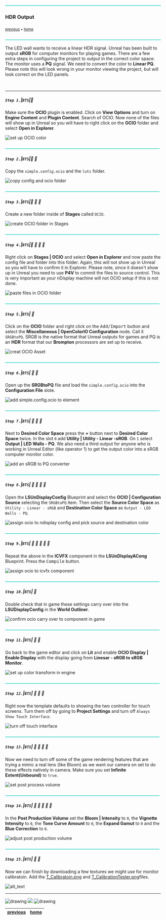 ![line3](../images/line3.png)

### HDR Output

<sub>[previous](../live-link/README.md#user-content-live-link) • [home](../README.md#user-content-gms2-background-tiles--sprites---table-of-contents)</sub>

![line3](../images/line3.png)

The LED wall wants to receive a linear HDR signal.  Unreal has been built to output **sRGB** for computer monitors for playing games. There are a few extra steps in configuring the project to output in the correct color space. The monitor uses a **PQ** signal. We need to convert the color to **Linear PQ**.  Please note this will look wrong in your monitor viewing the project, but will look correct on the LED panels.

<br id="chbreak">

---

##### `Step 1.`\|`BTS`|:small_blue_diamond:

Make sure the **OCIO** plugin is enabled. Click on **View Options** and turn on **Engine Content** and **Plugin Content**.  Search of OCIO.  Now none of the files will show up in Unreal so you will have to right click on the **OCIO** folder and select **Open in Explorer**.

![set up OCIO color](images/ocioTools.png)

![line2](../images/line2.png)

##### `Step 2.`\|`BTS`|:small_blue_diamond: :small_blue_diamond: 

Copy the `simple.config.ocio` and the `luts` folder.

![copy config and ocio folder](images/simpleConfigOCIO.png)

![line2](../images/line2.png)

##### `Step 3.`\|`BTS`|:small_blue_diamond: :small_blue_diamond: :small_blue_diamond:

Create a new folder inside of **Stages** called `OCIO`.

![create OCIO folder in Stages](images/newOCIOFolder.png)

![line2](../images/line2.png)

##### `Step 4.`\|`BTS`|:small_blue_diamond: :small_blue_diamond: :small_blue_diamond: :small_blue_diamond:

Right click on **Stages | OCIO** and select **Open in Explorer** and now paste the config file and folder into this folder.  Again, this will not show up in Unreal so you will have to confirm it in Explorer. Please note, since it doesn't show up in Unreal you need to use **P4V** to commit the files to source control.  This is very important as your nDisplay machine will not OCIO setup if this is not done.

![paste files in OCIO folder](images/copyContent.png)

![line2](../images/line2.png)

##### `Step 5.`\|`BTS`| :small_orange_diamond:

Click on the **OCIO** folder and right click on the <kbd>Add/Import</kbd> button and select the **Miscellaneous 
| OpenColorIO Configuration** node. Call it `SRGBtoPQ`.  SRGB is the native format that Unreal outputs for games and PQ is an **HDR** format that our **Brompton** processors are set up to receive.

![creat OCIO Asset](images/createOCIOAsset.png)

![line2](../images/line2.png)

##### `Step 6.`\|`BTS`| :small_orange_diamond: :small_blue_diamond:

Open up the **SRGBtoPQ** file and load the `simple.config.ocio` into the **Configuration File** slote.

![add simple.config.ocio to element](images/addOpenConfig.png)

![line2](../images/line2.png)

##### `Step 7.`\|`BTS`| :small_orange_diamond: :small_blue_diamond: :small_blue_diamond:

Next to **Desired Color Space** press the **+** button next to **Desired Color Space** twice.  In the slot `0` add **Utility | Utility - Linear -sRGB**.  On `1` select **Output | LED Walls - PQ**.  We also need a third output for anyone who is working in Unreal Editor (like operator 1) to get the output color into a sRGB computer monitor color.

![add an sRGB to PQ converter](images/conversion.png)


![line2](../images/line2.png)

##### `Step 8.`\|`BTS`| :small_orange_diamond: :small_blue_diamond: :small_blue_diamond: :small_blue_diamond:

Open the **LSUnDisplayConfig** Blueprint and select the  **OCIO | Configuration Source** selecting the `SRGBtoPQ` item.  Then select the **Source Color Space** as `Utility - Linear - sRGB` and **Destination Color Space** as `Output - LED Walls - PQ`.

![assign ocio to ndisplay config and pick source and destination color](images/assignOCIO.png)

![line2](../images/line2.png)

##### `Step 9.`\|`BTS`| :small_orange_diamond: :small_blue_diamond: :small_blue_diamond: :small_blue_diamond: :small_blue_diamond:

Repeat the above in the **ICVFX** component in the **LSUnDIsplayACong** Blueprint. Press the <kbd>Compile</kbd> button.

![assign ocio to icvfx component](images/ocioIcvx.png)

![line2](../images/line2.png)

##### `Step 10.`\|`BTS`| :large_blue_diamond:

Double check that in game these settings carry over into the **LSUDisplayConfig** in the **World Outliner**.

![confirm ocio carry over to component in game](images/confirmColor.png)

![line2](../images/line2.png)

##### `Step 11.`\|`BTS`| :large_blue_diamond: :small_blue_diamond: 

Go back to the game editor and click on **Lit** and enable **OCIO Display | Enable Display** with the display going from **Linesar - sRGB to sRGB Monitor**.

![set up color transform in engine](images/inGameColor.png)

![line2](../images/line2.png)


##### `Step 12.`\|`BTS`| :large_blue_diamond: :small_blue_diamond: :small_blue_diamond: 

Right now the template defaults to showing the two controller for touch screens.  Turn them off by going to **Project Settings** and turn off `Always Show Touch Interface`.

![turn off touch interface](images/turnOffTouch.png)

![line2](../images/line2.png)

##### `Step 13.`\|`BTS`| :large_blue_diamond: :small_blue_diamond: :small_blue_diamond:  :small_blue_diamond: 

Now we need to turn off some of the game rendering features that are trying a mimic a real lens (like Bloom) as we want our camera on set to do these effects natively in camera.  Make sure you set **Infinite Extent(Unbound)** to `true`.

![set post process volume](images/setPosttProcessVolume.png)

![line2](../images/line2.png)

##### `Step 14.`\|`BTS`| :large_blue_diamond: :small_blue_diamond: :small_blue_diamond: :small_blue_diamond:  :small_blue_diamond: 

In the **Post Production Volume** set the **Bloom | Intensity** to `0`, the **Vignette Intensity** to `0`, the **Tone Curve Amount** to `0`, the **Expand Gamut** to `0` and the **Blue Correction** to `0`.

![adjust post production volume](images/adjustmentPostVolume.png)

![line2](../images/line2.png)

##### `Step 15.`\|`BTS`| :large_blue_diamond: :small_orange_diamond: 

Now we can finish by downloading a few textures we might use for monitor calibratoin.  Add the [T_Calibratoin.png](images/T_Calibration.png) and [T_CalibrationTester.png]()files.

![alt_text](images/.png)

___


<img src="https://via.placeholder.com/1000x4/dba81a/dba81a" alt="drawing" height="4px" alt = ""/>

<img src="https://via.placeholder.com/1000x100/45D7CA/000000/?text=Next Up - That's All Folks!">

<img src="https://via.placeholder.com/1000x4/dba81a/dba81a" alt="drawing" height="4px" alt = ""/>

| [previous](../live-link/README.md#user-content-live-link)| [home](../README.md#user-content-gms2-background-tiles--sprites---table-of-contents) | 
|---|---|
